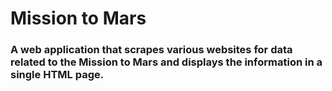  # Mission to Mars

 ### A web application that scrapes various websites for data related to the Mission to Mars and displays the information in a single HTML page. 